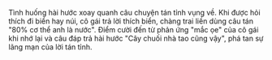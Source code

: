 Tình huống hài hước xoay quanh câu chuyện tán tỉnh vụng về. Khi được hỏi thích đi biển hay núi, cô gái trả lời thích biển, chàng trai liền dùng câu tán "80% cơ thể anh là nước". Điểm cười đến từ phản ứng "mắc ọe" của cô gái khi nhớ lại và câu đáp trả hài hước "Cây chuối nhà tao cũng vậy", phá tan sự lãng mạn của lời tán tỉnh.